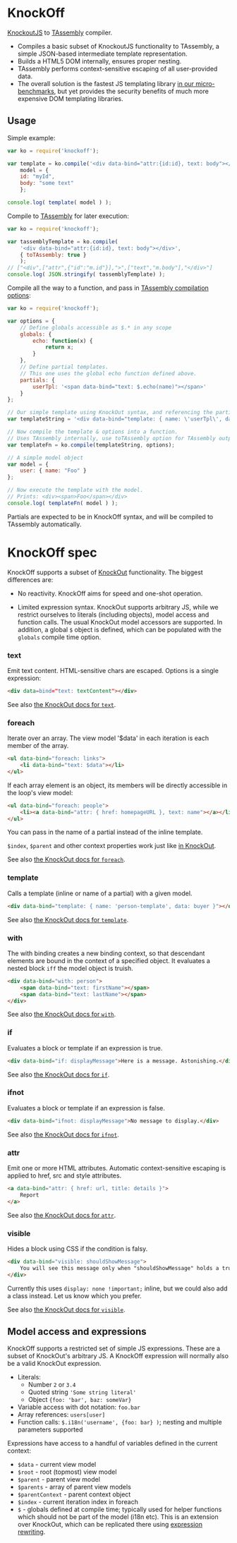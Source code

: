 KnockOff
========

[KnockoutJS](http://knockoutjs.com/) to [TAssembly](https://github.com/gwicke/tassembly) compiler.

- Compiles a basic subset of KnockoutJS functionality to TAssembly, a
  simple JSON-based intermediate template representation.
- Builds a HTML5 DOM internally, ensures proper nesting.
- TAssembly performs context-sensitive escaping of all user-provided data.
- The overall solution is the fastest JS templating library [in our
  micro-benchmarks](https://github.com/gwicke/TemplatePerf/blob/master/results.txt),
  but yet provides the security benefits of much more expensive DOM templating
  libraries.


## Usage

Simple example:
```javascript
var ko = require('knockoff');

var template = ko.compile('<div data-bind="attr:{id:id}, text: body"></div>'),
    model = {
	id: "myId",
	body: "some text"
    };

console.log( template( model ) );
```

Compile to [TAssembly](https://github.com/gwicke/tassembly) for later execution:
```javascript
var ko = require('knockoff');

var tassemblyTemplate = ko.compile(
	'<div data-bind="attr:{id:id}, text: body"></div>',
	{ toTAssembly: true }
    );
// ["<div",["attr",{"id":"m.id"}],">",["text","m.body"],"</div>"]
console.log( JSON.stringify( tassemblyTemplate) );
```

Compile all the way to a function, and pass in [TAssembly compilation
options](https://github.com/gwicke/tassembly/blob/master/README.md#usage):
```javascript
var ko = require('knockoff');

var options = {
    // Define globals accessible as $.* in any scope
    globals: {
        echo: function(x) {
            return x;
        }
    },
    // Define partial templates.
    // This one uses the global echo function defined above.
    partials: {
        userTpl: '<span data-bind="text: $.echo(name)"></span>'
    }
};

// Our simple template using KnockOut syntax, and referencing the partial
var templateString = '<div data-bind="template: { name: \'userTpl\', data: user }"></div>';

// Now compile the template & options into a function.
// Uses TAssembly internally, use toTAssembly option for TAssembly output.
var templateFn = ko.compile(templateString, options);

// A simple model object
var model = {
    user: { name: "Foo" }
};

// Now execute the template with the model.
// Prints: <div><span>Foo</span></div>
console.log( templateFn( model ) );
```

Partials are expected to be in KnockOff syntax, and will be compiled to
TAssembly automatically.


KnockOff spec
=============

KnockOff supports a subset of [KnockOut](http://knockoutjs.com/documentation/introduction.html) functionality. The biggest differences are:

- No reactivity. KnockOff aims for speed and one-shot operation.

- Limited expression syntax. KnockOut supports arbitrary JS, while we restrict
  ourselves to literals (including objects), model access and function calls.
  The usual KnockOut model accessors are supported. In addition, a global
  ```$``` object is defined, which can be populated with the ```globals```
  compile time option.


### text
Emit text content. HTML-sensitive chars are escaped. Options is a single
expression:
```html
<div data=bind="text: textContent"></div>
```
See also [the KnockOut docs for ```text```](http://knockoutjs.com/documentation/text-binding.html).

### foreach
Iterate over an array. The view model '$data' in each iteration is each member of the
array.
```html
<ul data-bind="foreach: links">
    <li data-bind="text: $data"></li>
</ul>
```

If each array element is an object, its members will be directly accessible
in the loop's view model:

```html
<ul data-bind="foreach: people">
    <li><a data-bind="attr: { href: homepageURL }, text: name"></a></li>
</ul>
```
You can pass in the name of a partial instead of the inline template.

```$index```, ```$parent``` and other context properties work just like [in
KnockOut](http://knockoutjs.com/documentation/foreach-binding.html).

See also [the KnockOut docs for ```foreach```](http://knockoutjs.com/documentation/foreach-binding.html).

### template
Calls a template (inline or name of a partial) with a given model.
```html
<div data-bind="template: { name: 'person-template', data: buyer }"></div>
```
See also [the KnockOut docs for ```template```](http://knockoutjs.com/documentation/template-binding.html).

### with
The with binding creates a new binding context, so that descendant elements
are bound in the context of a specified object. It evaluates a nested block
```iff``` the model object is truish.
```html
<div data-bind="with: person">
    <span data-bind="text: firstName"></span>
    <span data-bind="text: lastName"></span>
</div>
```
See also [the KnockOut docs for ```with```](http://knockoutjs.com/documentation/with-binding.html).

### if
Evaluates a block or template if an expression is true.
```html
<div data-bind="if: displayMessage">Here is a message. Astonishing.</div>
```
See also [the KnockOut docs for ```if```](http://knockoutjs.com/documentation/if-binding.html).

### ifnot
Evaluates a block or template if an expression is false.
```html
<div data-bind="ifnot: displayMessage">No message to display.</div>
```
See also [the KnockOut docs for ```ifnot```](http://knockoutjs.com/documentation/ifnot-binding.html).

### attr
Emit one or more HTML attributes. Automatic context-sensitive escaping is
applied to href, src and style attributes. 

```html
<a data-bind="attr: { href: url, title: details }">
    Report
</a>
```
See also [the KnockOut docs for ```attr```](http://knockoutjs.com/documentation/attr-binding.html).

### visible
Hides a block using CSS if the condition is falsy.

```html
<div data-bind="visible: shouldShowMessage">
    You will see this message only when "shouldShowMessage" holds a true value.
</div>
```

Currently this uses ```display: none !important;``` inline, but we could also
add a class instead. Let us know which you prefer.

See also [the KnockOut docs for ```visible```](http://knockoutjs.com/documentation/visible-binding.html).

Model access and expressions
----------------------------
KnockOff supports a restricted set of simple JS expressions. These are a
subset of KnockOut's arbitrary JS. A KnockOff expression will normally also be
a valid KnockOut expression.

* Literals: 
  * Number ```2``` or ```3.4```
  * Quoted string ```'Some string literal'```
  * Object ```{foo: 'bar', baz: someVar}```
* Variable access with dot notation: ```foo.bar```
* Array references: ```users[user]```
* Function calls: ```$.i18n('username', {foo: bar} )```; nesting and multiple
  parameters supported

Expressions have access to a handful of variables defined in the current
context:
* ```$data``` - current view model
* ```$root``` - root (topmost) view model
* ```$parent``` - parent view model
* ```$parents``` - array of parent view models
* ```$parentContext``` - parent context object
* ```$index``` - current iteration index in foreach
* ```$``` - globals defined at compile time; typically used for helper functions
  which should not be part of the model (i18n etc). This is an extension over
  KnockOut, which can be replicated there using [expression
  rewriting](http://knockoutjs.com/documentation/binding-preprocessing.html).
